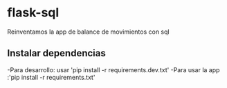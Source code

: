 # flask-sql
Reinventamos la app de balance de movimientos con sql

## Instalar dependencias

-Para desarrollo: usar 'pip install -r requirements.dev.txt'
-Para usar la app :'pip install -r requirements.txt'

